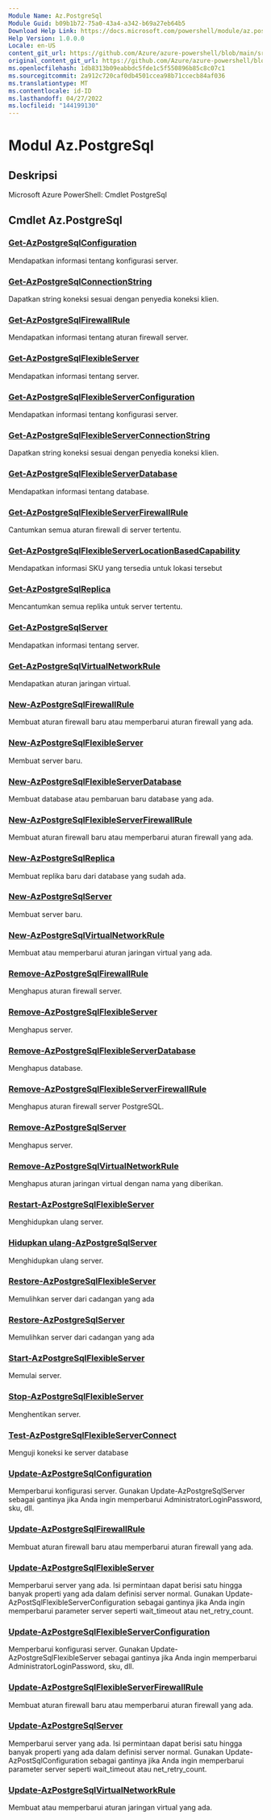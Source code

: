 ```yaml
---
Module Name: Az.PostgreSql
Module Guid: b09b1b72-75a0-43a4-a342-b69a27eb64b5
Download Help Link: https://docs.microsoft.com/powershell/module/az.postgresql
Help Version: 1.0.0.0
Locale: en-US
content_git_url: https://github.com/Azure/azure-powershell/blob/main/src/PostgreSql/help/Az.PostgreSql.md
original_content_git_url: https://github.com/Azure/azure-powershell/blob/main/src/PostgreSql/help/Az.PostgreSql.md
ms.openlocfilehash: 1db8313b09eabbdc5fde1c5f550896b85c8c07c1
ms.sourcegitcommit: 2a912c720caf0db4501ccea98b71ccecb84af036
ms.translationtype: MT
ms.contentlocale: id-ID
ms.lasthandoff: 04/27/2022
ms.locfileid: "144199130"
---
```

# Modul Az.PostgreSql
## Deskripsi
Microsoft Azure PowerShell: Cmdlet PostgreSql

## Cmdlet Az.PostgreSql
### [Get-AzPostgreSqlConfiguration](Get-AzPostgreSqlConfiguration.md)
Mendapatkan informasi tentang konfigurasi server.

### [Get-AzPostgreSqlConnectionString](Get-AzPostgreSqlConnectionString.md)
Dapatkan string koneksi sesuai dengan penyedia koneksi klien.

### [Get-AzPostgreSqlFirewallRule](Get-AzPostgreSqlFirewallRule.md)
Mendapatkan informasi tentang aturan firewall server.

### [Get-AzPostgreSqlFlexibleServer](Get-AzPostgreSqlFlexibleServer.md)
Mendapatkan informasi tentang server.

### [Get-AzPostgreSqlFlexibleServerConfiguration](Get-AzPostgreSqlFlexibleServerConfiguration.md)
Mendapatkan informasi tentang konfigurasi server.

### [Get-AzPostgreSqlFlexibleServerConnectionString](Get-AzPostgreSqlFlexibleServerConnectionString.md)
Dapatkan string koneksi sesuai dengan penyedia koneksi klien.

### [Get-AzPostgreSqlFlexibleServerDatabase](Get-AzPostgreSqlFlexibleServerDatabase.md)
Mendapatkan informasi tentang database.

### [Get-AzPostgreSqlFlexibleServerFirewallRule](Get-AzPostgreSqlFlexibleServerFirewallRule.md)
Cantumkan semua aturan firewall di server tertentu.

### [Get-AzPostgreSqlFlexibleServerLocationBasedCapability](Get-AzPostgreSqlFlexibleServerLocationBasedCapability.md)
Mendapatkan informasi SKU yang tersedia untuk lokasi tersebut

### [Get-AzPostgreSqlReplica](Get-AzPostgreSqlReplica.md)
Mencantumkan semua replika untuk server tertentu.

### [Get-AzPostgreSqlServer](Get-AzPostgreSqlServer.md)
Mendapatkan informasi tentang server.

### [Get-AzPostgreSqlVirtualNetworkRule](Get-AzPostgreSqlVirtualNetworkRule.md)
Mendapatkan aturan jaringan virtual.

### [New-AzPostgreSqlFirewallRule](New-AzPostgreSqlFirewallRule.md)
Membuat aturan firewall baru atau memperbarui aturan firewall yang ada.

### [New-AzPostgreSqlFlexibleServer](New-AzPostgreSqlFlexibleServer.md)
Membuat server baru.

### [New-AzPostgreSqlFlexibleServerDatabase](New-AzPostgreSqlFlexibleServerDatabase.md)
Membuat database atau pembaruan baru database yang ada.

### [New-AzPostgreSqlFlexibleServerFirewallRule](New-AzPostgreSqlFlexibleServerFirewallRule.md)
Membuat aturan firewall baru atau memperbarui aturan firewall yang ada.

### [New-AzPostgreSqlReplica](New-AzPostgreSqlReplica.md)
Membuat replika baru dari database yang sudah ada.

### [New-AzPostgreSqlServer](New-AzPostgreSqlServer.md)
Membuat server baru.

### [New-AzPostgreSqlVirtualNetworkRule](New-AzPostgreSqlVirtualNetworkRule.md)
Membuat atau memperbarui aturan jaringan virtual yang ada.

### [Remove-AzPostgreSqlFirewallRule](Remove-AzPostgreSqlFirewallRule.md)
Menghapus aturan firewall server.

### [Remove-AzPostgreSqlFlexibleServer](Remove-AzPostgreSqlFlexibleServer.md)
Menghapus server.

### [Remove-AzPostgreSqlFlexibleServerDatabase](Remove-AzPostgreSqlFlexibleServerDatabase.md)
Menghapus database.

### [Remove-AzPostgreSqlFlexibleServerFirewallRule](Remove-AzPostgreSqlFlexibleServerFirewallRule.md)
Menghapus aturan firewall server PostgreSQL.

### [Remove-AzPostgreSqlServer](Remove-AzPostgreSqlServer.md)
Menghapus server.

### [Remove-AzPostgreSqlVirtualNetworkRule](Remove-AzPostgreSqlVirtualNetworkRule.md)
Menghapus aturan jaringan virtual dengan nama yang diberikan.

### [Restart-AzPostgreSqlFlexibleServer](Restart-AzPostgreSqlFlexibleServer.md)
Menghidupkan ulang server.

### [Hidupkan ulang-AzPostgreSqlServer](Restart-AzPostgreSqlServer.md)
Menghidupkan ulang server.

### [Restore-AzPostgreSqlFlexibleServer](Restore-AzPostgreSqlFlexibleServer.md)
Memulihkan server dari cadangan yang ada

### [Restore-AzPostgreSqlServer](Restore-AzPostgreSqlServer.md)
Memulihkan server dari cadangan yang ada

### [Start-AzPostgreSqlFlexibleServer](Start-AzPostgreSqlFlexibleServer.md)
Memulai server.

### [Stop-AzPostgreSqlFlexibleServer](Stop-AzPostgreSqlFlexibleServer.md)
Menghentikan server.

### [Test-AzPostgreSqlFlexibleServerConnect](Test-AzPostgreSqlFlexibleServerConnect.md)
Menguji koneksi ke server database

### [Update-AzPostgreSqlConfiguration](Update-AzPostgreSqlConfiguration.md)
Memperbarui konfigurasi server.
Gunakan Update-AzPostgreSqlServer sebagai gantinya jika Anda ingin memperbarui AdministratorLoginPassword, sku, dll.

### [Update-AzPostgreSqlFirewallRule](Update-AzPostgreSqlFirewallRule.md)
Membuat aturan firewall baru atau memperbarui aturan firewall yang ada.

### [Update-AzPostgreSqlFlexibleServer](Update-AzPostgreSqlFlexibleServer.md)
Memperbarui server yang ada.
Isi permintaan dapat berisi satu hingga banyak properti yang ada dalam definisi server normal.
Gunakan Update-AzPostSqlFlexibleServerConfiguration sebagai gantinya jika Anda ingin memperbarui parameter server seperti wait_timeout atau net_retry_count.

### [Update-AzPostgreSqlFlexibleServerConfiguration](Update-AzPostgreSqlFlexibleServerConfiguration.md)
Memperbarui konfigurasi server.
Gunakan Update-AzPostgreSqlFlexibleServer sebagai gantinya jika Anda ingin memperbarui AdministratorLoginPassword, sku, dll.

### [Update-AzPostgreSqlFlexibleServerFirewallRule](Update-AzPostgreSqlFlexibleServerFirewallRule.md)
Membuat aturan firewall baru atau memperbarui aturan firewall yang ada.

### [Update-AzPostgreSqlServer](Update-AzPostgreSqlServer.md)
Memperbarui server yang ada.
Isi permintaan dapat berisi satu hingga banyak properti yang ada dalam definisi server normal.
Gunakan Update-AzPostSqlConfiguration sebagai gantinya jika Anda ingin memperbarui parameter server seperti wait_timeout atau net_retry_count.

### [Update-AzPostgreSqlVirtualNetworkRule](Update-AzPostgreSqlVirtualNetworkRule.md)
Membuat atau memperbarui aturan jaringan virtual yang ada.


